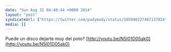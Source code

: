 ```yaml
---
date: "Sun Aug 31 04:48:44 +0000 2014"
layout: "post"
syndicateUrl: ["https://twitter.com/pudymody/status/505940227467137024"]
media: []
---
```

Puede un disco dejarte muy del poto?
[http://youtu.be/N5I01D05ak0](http://youtu.be/N5I01D05ak0)
